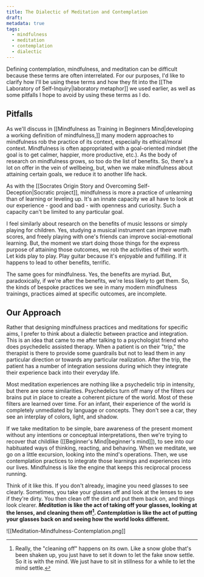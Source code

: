 ```yaml
---
title: The Dialectic of Meditation and Contemplation
draft: 
metadata: true
tags:
  - mindfulness
  - meditation
  - contemplation
  - dialectic
---
```

Defining contemplation, mindfulness, and meditation can be difficult because these terms are often interrelated. For our purposes, I'd like to clarify how I'll be using these terms and how they fit into the [[The Laboratory of Self-Inquiry|laboratory metaphor]] we used earlier, as well as some pitfalls I hope to avoid by using these terms as I do. 

## Pitfalls
As we'll discuss in [[Mindfulness as Training in Beginners Mind|developing a working definition of mindfulness,]] many modern approaches to mindfulness rob the practice of its context, especially its ethical/moral context. Mindfulness is often appropriated with a goal-oriented mindset (the goal is to get calmer, happier, more productive, etc.). As the body of research on mindfulness grows, so too do the list of benefits. So, there's a lot on offer in the vein of wellbeing, but, when we make mindfulness about attaining certain goals, we reduce it to another life hack. 

As with the [[Socrates Origin Story and Overcoming Self-Deception|Socratic project]], mindfulness is more a practice of unlearning than of learning or leveling up. It's an innate capacity we all have to look at our experience - good and bad - with openness and curiosity. Such a capacity can't be limited to any particular goal. 

I feel similarly about research on the benefits of music lessons or simply playing for children. Yes, studying a musical instrument can improve math scores, and freely playing with one's friends can improve social-emotional learning. But, the moment we start doing those things for the express purpose of attaining those outcomes, we rob the activities of their worth. Let kids play to play. Play guitar because it's enjoyable and fulfilling. If it happens to lead to other benefits, terrific. 

The same goes for mindfulness. Yes, the benefits are myriad. But, paradoxically, if we're after the benefits, we're less likely to get them. So, the kinds of bespoke practices we see in many modern mindfulness trainings, practices aimed at specific outcomes, are incomplete. 

## Our Approach
Rather that designing mindfulness practices and meditations for specific aims, I prefer to think about a dialectic between practice and integration. This is an idea that came to me after talking to a psychologist friend who does psychedelic assisted therapy. When a patient is on their "trip," the therapist is there to provide some guardrails but not to lead them in any particular direction or towards any particular realization. After the trip, the patient has a number of integration sessions during which they integrate their experience back into their everyday life. 

Most meditation experiences are nothing like a psychedelic trip in intensity, but there are some similarities. Psychedelics turn off many of the filters our brains put in place to create a coherent picture of the world. Most of these filters are learned over time. For an infant, their experience of the world is completely unmediated by language or concepts. They don't see a car, they see an interplay of colors, light, and shadow. 

If we take meditation to be simple, bare awareness of the present moment without any intentions or conceptual interpretations, then we're trying to recover that childlike ([[Beginner's Mind|beginner's mind]]), to see into our habituated ways of thinking, reacting, and behaving. When we meditate, we go on a little excursion, looking into the mind's operations. Then, we use contemplation practices to integrate those learnings and experiences into our lives. Mindfulness is like the engine that keeps this reciprocal process running. 

Think of it like this. If you don't already, imagine you need glasses to see clearly. Sometimes, you take your glasses off and look at the lenses to see if they're dirty. You then clean off the dirt and put them back on, and things look clearer. **_Meditation_ is like the act of taking off your glasses, looking at the lenses, and cleaning them off[^1]. _Contemplation_ is like the act of putting your glasses back on and seeing how the world looks different.** 

![[Meditation-Mindfulness-Contemplation.png]]  


[^1]: Really, the "cleaning off" happens on its own. Like a snow globe that's been shaken up, you just have to set it down to let the fake snow settle. So it is with the mind. We just have to sit in stillness for a while to let the mind settle. 

